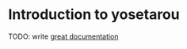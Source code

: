 # Introduction to yosetarou

TODO: write [great documentation](http://jacobian.org/writing/what-to-write/)
